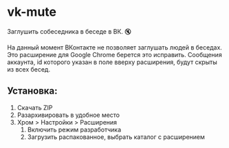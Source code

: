 # vk-mute
Заглушить собеседника в беседе в ВК. 🔇

На данный момент ВКонтакте не позволяет заглушать людей в беседах. Это расширение для Google Chrome берется это исправить.
Сообщения аккаунта, id которого указан в поле вверху расширения, будут скрыты из всех бесед.

## Установка:
1. Скачать ZIP
2. Разархивировать в удобное место
3. Хром > Настройки > Расширения
    1. Включить режим разработчика
    2. Загрузить распакованное, выбрать каталог с расширением
